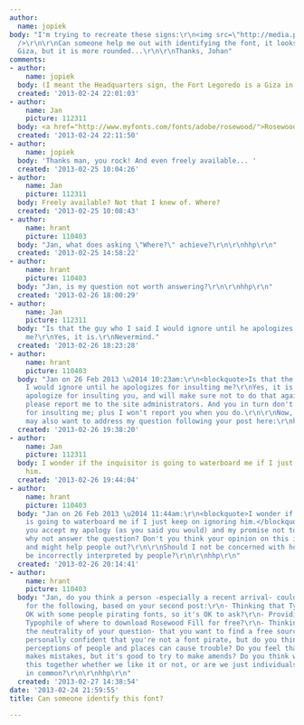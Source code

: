 ```yaml
---
author:
  name: jopiek
body: "I'm trying to recreate these signs:\r\n<img src=\"http://media.peeron.com/pics/inv/custpics/71405.1193190305.jpg\"
  />\r\n\r\nCan someone help me out with identifying the font, it looks a bit like
  Giza, but it is more rounded...\r\n\r\nThanks, Johan"
comments:
- author:
    name: jopiek
  body: (I meant the Headquarters sign, the Fort Legoredo is a Giza in fact I think?!)
  created: '2013-02-24 22:01:03'
- author:
    name: Jan
    picture: 112311
  body: <a href="http://www.myfonts.com/fonts/adobe/rosewood/">Rosewood Fill</a>.
  created: '2013-02-24 22:11:50'
- author:
    name: jopiek
  body: 'Thanks man, you rock! And even freely available... '
  created: '2013-02-25 10:04:26'
- author:
    name: Jan
    picture: 112311
  body: Freely available? Not that I knew of. Where?
  created: '2013-02-25 10:08:43'
- author:
    name: hrant
    picture: 110403
  body: "Jan, what does asking \"Where?\" achieve?\r\n\r\nhhp\r\n"
  created: '2013-02-25 14:58:22'
- author:
    name: hrant
    picture: 110403
  body: "Jan, is my question not worth answering?\r\n\r\nhhp\r\n"
  created: '2013-02-26 18:00:29'
- author:
    name: Jan
    picture: 112311
  body: "Is that the guy who I said I would ignore until he apologizes for insulting
    me?\r\nYes, it is.\r\nNevermind."
  created: '2013-02-26 18:23:28'
- author:
    name: hrant
    picture: 110403
  body: "Jan on 26 Feb 2013 \u2014 10:23am:\r\n<blockquote>Is that the guy who I said
    I would ignore until he apologizes for insulting me?\r\nYes, it is.\r\nNevermind.</blockquote>\r\n\r\nI
    apologize for insulting you, and will make sure not to do that again. If I do,
    please report me to the site administrators. And you in turn don't have to apologize
    for insulting me; plus I won't report you when you do.\r\n\r\nNow, on to my question.\r\n\r\nYou
    may also want to address my question following your post here:\r\nhttp://typophile.com/node/99822#comment-543360\r\n\r\nhhp\r\n"
  created: '2013-02-26 19:38:20'
- author:
    name: Jan
    picture: 112311
  body: I wonder if the inquisitor is going to waterboard me if I just keep on ignoring
    him.
  created: '2013-02-26 19:44:04'
- author:
    name: hrant
    picture: 110403
  body: "Jan on 26 Feb 2013 \u2014 11:44am:\r\n<blockquote>I wonder if the inquisitor
    is going to waterboard me if I just keep on ignoring him.</blockquote>\r\n\r\nIf
    you accept my apology (as you said you would) and my promise not to attack you,
    why not answer the question? Don't you think your opinion on this is worth stating,
    and might help people out?\r\n\r\nShould I not be concerned with how a post can
    be incorrectly interpreted by people?\r\n\r\nhhp\r\n"
  created: '2013-02-26 20:14:41'
- author:
    name: hrant
    picture: 110403
  body: "Jan, do you think a person -especially a recent arrival- could be forgiven
    for the following, based on your second post:\r\n- Thinking that Typophile is
    OK with some people pirating fonts, so it's OK to ask?\r\n- Providing a link on
    Typophile of where to download Rosewood Fill for free?\r\n- Thinking -based on
    the neutrality of your question- that you want to find a free source yourself?\r\n\r\nI'm
    personally confident that you're not a font pirate, but do you think incorrect
    perceptions of people and places can cause trouble? Do you feel that everybody
    makes mistakes, but it's good to try to make amends? Do you think we're all in
    this together whether we like it or not, or are we just individuals with nothing
    in common?\r\n\r\nhhp\r\n"
  created: '2013-02-27 14:38:54'
date: '2013-02-24 21:59:55'
title: Can someone identify this font?

---
```


